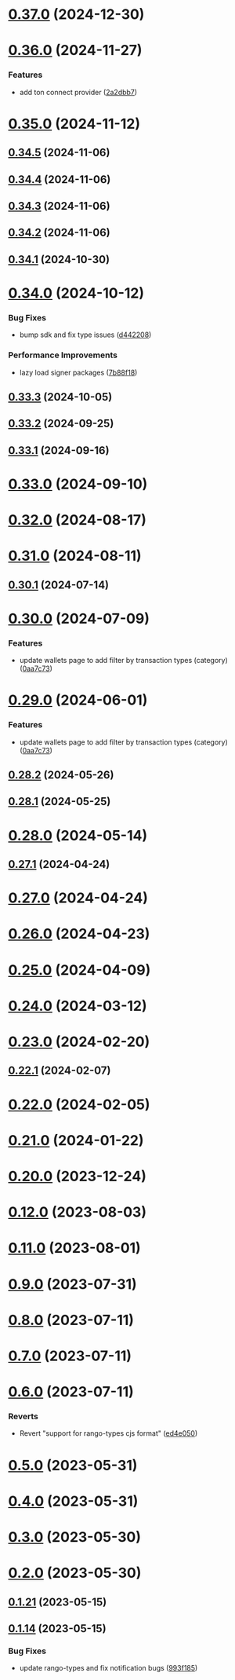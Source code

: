# [0.37.0](https://github.com/rango-exchange/rango-client/compare/wallets-adapter@0.36.0...wallets-adapter@0.37.0) (2024-12-30)



# [0.36.0](https://github.com/rango-exchange/rango-client/compare/wallets-adapter@0.35.0...wallets-adapter@0.36.0) (2024-11-27)


### Features

* add ton connect provider ([2a2dbb7](https://github.com/rango-exchange/rango-client/commit/2a2dbb79022263f19446ced49d298e04d63f927f))



# [0.35.0](https://github.com/rango-exchange/rango-client/compare/wallets-adapter@0.34.5...wallets-adapter@0.35.0) (2024-11-12)



## [0.34.5](https://github.com/rango-exchange/rango-client/compare/wallets-adapter@0.34.4...wallets-adapter@0.34.5) (2024-11-06)



## [0.34.4](https://github.com/rango-exchange/rango-client/compare/wallets-adapter@0.34.3...wallets-adapter@0.34.4) (2024-11-06)



## [0.34.3](https://github.com/rango-exchange/rango-client/compare/wallets-adapter@0.34.2...wallets-adapter@0.34.3) (2024-11-06)



## [0.34.2](https://github.com/rango-exchange/rango-client/compare/wallets-adapter@0.34.1...wallets-adapter@0.34.2) (2024-11-06)



## [0.34.1](https://github.com/rango-exchange/rango-client/compare/wallets-adapter@0.34.0...wallets-adapter@0.34.1) (2024-10-30)



# [0.34.0](https://github.com/rango-exchange/rango-client/compare/wallets-adapter@0.33.3...wallets-adapter@0.34.0) (2024-10-12)


### Bug Fixes

* bump sdk and fix type issues ([d442208](https://github.com/rango-exchange/rango-client/commit/d4422083bf5dd27d5f509ce1db7f9560d05428c8))


### Performance Improvements

* lazy load signer packages ([7b88f18](https://github.com/rango-exchange/rango-client/commit/7b88f1834f7b29b4b81ab6c81a07bb88e8ccf55c))



## [0.33.3](https://github.com/rango-exchange/rango-client/compare/wallets-adapter@0.33.2...wallets-adapter@0.33.3) (2024-10-05)



## [0.33.2](https://github.com/rango-exchange/rango-client/compare/wallets-adapter@0.33.1...wallets-adapter@0.33.2) (2024-09-25)



## [0.33.1](https://github.com/rango-exchange/rango-client/compare/wallets-adapter@0.33.0...wallets-adapter@0.33.1) (2024-09-16)



# [0.33.0](https://github.com/rango-exchange/rango-client/compare/wallets-adapter@0.32.0...wallets-adapter@0.33.0) (2024-09-10)



# [0.32.0](https://github.com/rango-exchange/rango-client/compare/wallets-adapter@0.31.0...wallets-adapter@0.32.0) (2024-08-17)



# [0.31.0](https://github.com/rango-exchange/rango-client/compare/wallets-adapter@0.30.1...wallets-adapter@0.31.0) (2024-08-11)



## [0.30.1](https://github.com/rango-exchange/rango-client/compare/wallets-adapter@0.30.0...wallets-adapter@0.30.1) (2024-07-14)



# [0.30.0](https://github.com/rango-exchange/rango-client/compare/wallets-adapter@0.28.2...wallets-adapter@0.30.0) (2024-07-09)


### Features

* update wallets page to add filter by transaction types (category) ([0aa7c73](https://github.com/rango-exchange/rango-client/commit/0aa7c73333bd32912f7b2e90a660f3f43e64f4f7))



# [0.29.0](https://github.com/rango-exchange/rango-client/compare/wallets-adapter@0.28.2...wallets-adapter@0.29.0) (2024-06-01)


### Features

* update wallets page to add filter by transaction types (category) ([0aa7c73](https://github.com/rango-exchange/rango-client/commit/0aa7c73333bd32912f7b2e90a660f3f43e64f4f7))



## [0.28.2](https://github.com/rango-exchange/rango-client/compare/wallets-adapter@0.28.1...wallets-adapter@0.28.2) (2024-05-26)



## [0.28.1](https://github.com/rango-exchange/rango-client/compare/wallets-adapter@0.28.0...wallets-adapter@0.28.1) (2024-05-25)



# [0.28.0](https://github.com/rango-exchange/rango-client/compare/wallets-adapter@0.27.1...wallets-adapter@0.28.0) (2024-05-14)



## [0.27.1](https://github.com/rango-exchange/rango-client/compare/wallets-adapter@0.27.0...wallets-adapter@0.27.1) (2024-04-24)



# [0.27.0](https://github.com/rango-exchange/rango-client/compare/wallets-adapter@0.26.0...wallets-adapter@0.27.0) (2024-04-24)



# [0.26.0](https://github.com/rango-exchange/rango-client/compare/wallets-adapter@0.25.0...wallets-adapter@0.26.0) (2024-04-23)



# [0.25.0](https://github.com/rango-exchange/rango-client/compare/wallets-adapter@0.24.0...wallets-adapter@0.25.0) (2024-04-09)



# [0.24.0](https://github.com/rango-exchange/rango-client/compare/wallets-adapter@0.23.0...wallets-adapter@0.24.0) (2024-03-12)



# [0.23.0](https://github.com/rango-exchange/rango-client/compare/wallets-adapter@0.22.1...wallets-adapter@0.23.0) (2024-02-20)



## [0.22.1](https://github.com/rango-exchange/rango-client/compare/wallets-adapter@0.22.0...wallets-adapter@0.22.1) (2024-02-07)



# [0.22.0](https://github.com/rango-exchange/rango-client/compare/wallets-adapter@0.21.0...wallets-adapter@0.22.0) (2024-02-05)



# [0.21.0](https://github.com/rango-exchange/rango-client/compare/wallets-adapter@0.20.0...wallets-adapter@0.21.0) (2024-01-22)



# [0.20.0](https://github.com/rango-exchange/rango-client/compare/wallets-adapter@0.19.0...wallets-adapter@0.20.0) (2023-12-24)



# [0.12.0](https://github.com/rango-exchange/rango-client/compare/wallets-adapter@0.11.0...wallets-adapter@0.12.0) (2023-08-03)



# [0.11.0](https://github.com/rango-exchange/rango-client/compare/wallets-adapter@0.8.0...wallets-adapter@0.11.0) (2023-08-01)



# [0.9.0](https://github.com/rango-exchange/rango-client/compare/wallets-adapter@0.8.0...wallets-adapter@0.9.0) (2023-07-31)



# [0.8.0](https://github.com/rango-exchange/rango-client/compare/wallets-adapter@0.7.0...wallets-adapter@0.8.0) (2023-07-11)



# [0.7.0](https://github.com/rango-exchange/rango-client/compare/wallets-adapter@0.6.0...wallets-adapter@0.7.0) (2023-07-11)



# [0.6.0](https://github.com/rango-exchange/rango-client/compare/wallets-adapter@0.5.0...wallets-adapter@0.6.0) (2023-07-11)


### Reverts

* Revert "support for rango-types cjs format" ([ed4e050](https://github.com/rango-exchange/rango-client/commit/ed4e050bfc0dcde7aeffa6b0d73b02080a5721eb))



# [0.5.0](https://github.com/rango-exchange/rango-client/compare/wallets-adapter@0.4.0...wallets-adapter@0.5.0) (2023-05-31)



# [0.4.0](https://github.com/rango-exchange/rango-client/compare/wallets-adapter@0.3.0...wallets-adapter@0.4.0) (2023-05-31)



# [0.3.0](https://github.com/rango-exchange/rango-client/compare/wallets-adapter@0.2.0...wallets-adapter@0.3.0) (2023-05-30)



# [0.2.0](https://github.com/rango-exchange/rango-client/compare/wallets-adapter@0.1.21...wallets-adapter@0.2.0) (2023-05-30)



## [0.1.21](https://github.com/rango-exchange/rango-client/compare/wallets-adapter@0.1.20...wallets-adapter@0.1.21) (2023-05-15)



## [0.1.14](https://github.com/rango-exchange/rango-client/compare/wallets-adapter@0.1.13...wallets-adapter@0.1.14) (2023-05-15)


### Bug Fixes

* update rango-types and fix notification bugs ([993f185](https://github.com/rango-exchange/rango-client/commit/993f185e0b8c5e5e15a2c65ba2d85d1f9c8daa90))



